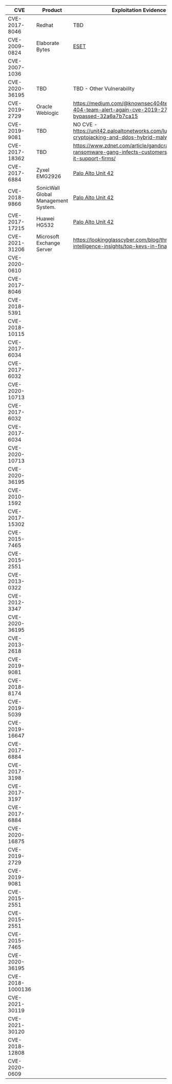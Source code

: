 |CVE|Product|Exploitation Evidence|Patch|
|---|-------|-------------|----|
|CVE-2017-8046|Redhat|TBD|[Redhat](https://access.redhat.com/errata/RHSA-2018:2405)|
|CVE-2009-0824|Elaborate Bytes|[ESET](https://www.welivesecurity.com/2022/01/11/signed-kernel-drivers-unguarded-gateway-windows-core/)|TBD|
|CVE-2007-1036|
|CVE-2020-36195|TBD|TBD - Other Vulnerability|
|CVE-2019-2729|Oracle Weblogic|https://medium.com/@knownsec404team/knownsec-404-team-alert-again-cve-2019-2725-patch-bypassed-32a6a7b7ca15|https://www.oracle.com/security-alerts/alert-cve-2019-2729.html|
|CVE-2019-9081|TBD|NO CVE - https://unit42.paloaltonetworks.com/lucifer-new-cryptojacking-and-ddos-hybrid-malware/|https://security.snyk.io/vuln/SNYK-PHP-LARAVELFRAMEWORK-174529|
|CVE-2017-18362|TBD|https://www.zdnet.com/article/gandcrab-ransomware-gang-infects-customers-of-remote-it-support-firms/|https://helpdesk.kaseya.com/hc/en-gb/articles/360022564252-Connectwise-API-Vulnerability|
|CVE-2017-6884|Zyxel EMG2926|[Palo Alto Unit 42](https://unit42.paloaltonetworks.com/unit42-multi-exploit-iotlinux-botnets-mirai-gafgyt-target-apache-struts-sonicwall/)|[EOL Product](https://www.zyxelguard.com/Zyxel-EOL.asp)|
|CVE-2018-9866|SonicWall Global Management System.|[Palo Alto Unit 42](https://unit42.paloaltonetworks.com/unit42-multi-exploit-iotlinux-botnets-mirai-gafgyt-target-apache-struts-sonicwall/)|https://psirt.global.sonicwall.com/vuln-detail/SNWLID-2018-0007|
|CVE-2017-17215|Huawei HG532|[Palo Alto Unit 42](https://unit42.paloaltonetworks.com/unit42-multi-exploit-iotlinux-botnets-mirai-gafgyt-target-apache-struts-sonicwall/)|
|CVE-2021-31206|Microsoft Exchange Server|https://lookingglasscyber.com/blog/threat-intelligence-insights/top-kevs-in-financial-services/|
|CVE-2020-0610|
|CVE-2017-8046|
|CVE-2018-5391|
|CVE-2018-10115|
|CVE-2017-6034|
|CVE-2017-6032|
|CVE-2020-10713|
|CVE-2017-6032|
|CVE-2017-6034|
|CVE-2020-10713|
|CVE-2020-36195|
|CVE-2010-1592|
|CVE-2017-15302|
|CVE-2015-7465|
|CVE-2015-2551|
|CVE-2013-0322|
|CVE-2012-3347|
|CVE-2020-36195|
|CVE-2013-2618|
|CVE-2019-9081|
|CVE-2018-8174|
|CVE-2019-5039|
|CVE-2019-16647|
|CVE-2017-6884|
|CVE-2017-3198|
|CVE-2017-3197|
|CVE-2017-6884|
|CVE-2020-16875|
|CVE-2019-2729|
|CVE-2019-9081|
|CVE-2015-2551|
|CVE-2015-2551|
|CVE-2015-7465|
|CVE-2020-36195|
|CVE-2018-1000136|
|CVE-2021-30119|
|CVE-2021-30120|
|CVE-2018-12808|
|CVE-2020-0609|

